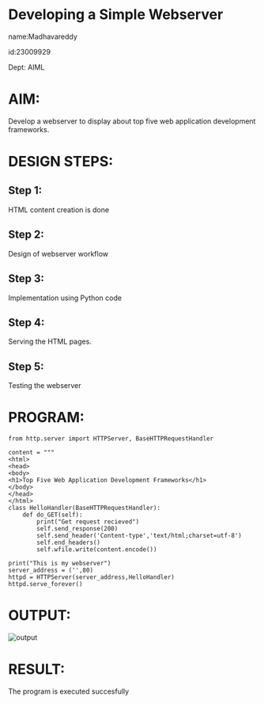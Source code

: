 # Developing a Simple Webserver
name:Madhavareddy

id:23009929

Dept: AIML
# AIM:

Develop a webserver to display about top five web application development frameworks.

# DESIGN STEPS:

## Step 1:

HTML content creation is done

## Step 2:

Design of webserver workflow

## Step 3:

Implementation using Python code

## Step 4:

Serving the HTML pages.

## Step 5:

Testing the webserver
# PROGRAM:
```
from http.server import HTTPServer, BaseHTTPRequestHandler

content = """
<html>
<head>
<body>
<h1>Top Five Web Application Development Frameworks</h1>
</body>
</head>
</html>
class HelloHandler(BaseHTTPRequestHandler):
    def do_GET(self):
        print("Get request recieved")
        self.send_response(200)
        self.send_header('Content-type','text/html;charset=utf-8')
        self.end_headers()
        self.wfile.write(content.encode())

print("This is my webserver")
server_address = ('',80)
httpd = HTTPServer(server_address,HelloHandler)
httpd.serve_forever()
```
# OUTPUT:
![output](images/webserver1.png)
# RESULT:

The program is executed succesfully
